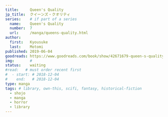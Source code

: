 ```yaml
---
title:     Queen's Quality
jp_title:  クイーンズ・クオリティ
series:    # if part of a series
  name:    Queen's Quality
  number:  7
  url:     /manga/queens-quality.html
author: 
  first:   Kyousuke 
  last:    Motomi
published: 2019-06-04
goodreads: https://www.goodreads.com/book/show/42671679-queen-s-quality-vol-7
img:       #
status:    waiting
#read:   # must order recent first
#  - start: # 2018-12-04 
#    end:   # 2018-12-04
type: manga
tags: # library, own-this, scifi, fantasy, historical-fiction
  - shojo
  - manga
  - horror
  - library
---
```



